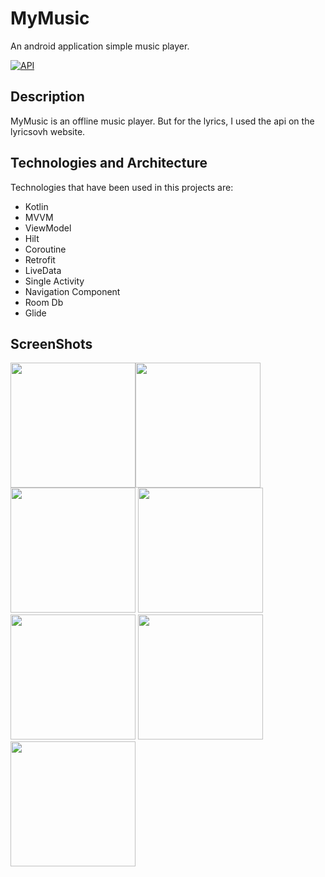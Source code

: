 # MyMusic
An android application simple music player. 

[![API](https://img.shields.io/badge/API-21%2B-brightgreen.svg?style=flat)](https://android-arsenal.com/api?level=21)

## Description
MyMusic is an offline music player. But for the lyrics, I used the api on the lyricsovh website.

## Technologies and Architecture
Technologies that have been used in this projects are:
*   Kotlin
*   MVVM
*   ViewModel
*   Hilt
*   Coroutine
*   Retrofit
*   LiveData
*   Single Activity
*   Navigation Component
*   Room Db
*   Glide

## ScreenShots
<img src="https://user-images.githubusercontent.com/58416397/130192653-633aa287-5422-4642-bc85-28a348706d43.jpg" width="200"/><img
src="https://user-images.githubusercontent.com/58416397/130192630-6a906e22-7d80-410b-8eb0-590ff53ca466.jpg" width="200"/><img 
src="https://user-images.githubusercontent.com/58416397/130192535-9f046fc3-1533-46d2-8ec0-65bf9af29dfa.jpg" width="200"/> <img
src="https://user-images.githubusercontent.com/58416397/130192550-0f160b80-3c31-4a87-abf2-c4c888c6c742.jpg" width="200"/>
<img src="https://user-images.githubusercontent.com/58416397/130192562-710456ec-f9c3-4f08-8903-c1a610a326d7.jpg" width="200"/>
<img src="https://user-images.githubusercontent.com/58416397/130192585-5cfc377a-d3da-4185-b231-5cd6c2cbfc6f.jpg" width="200"/>
<img src="https://user-images.githubusercontent.com/58416397/130192597-d31beb30-7e1d-4515-ae95-c89e8c9e0be6.jpg" width="200"/>


